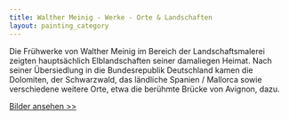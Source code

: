 ```yaml
---
title: Walther Meinig - Werke - Orte & Landschaften
layout: painting_category
---
```


Die Frühwerke von Walther Meinig im Bereich der Landschaftsmalerei zeigten hauptsächlich Elblandschaften seiner damaliegen Heimat. 
Nach seiner Übersiedlung in die Bundesrepublik Deutschland kamen die Dolomiten, der Schwarzwald, das ländliche Spanien / Mallorca sowie verschiedene weitere Orte, etwa die berühmte Brücke von Avignon, dazu. 

[Bilder ansehen >>](paintings_places_01.html)